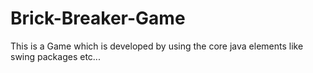 # Brick-Breaker-Game
This is a Game which is developed by using the core java elements like swing packages etc...
